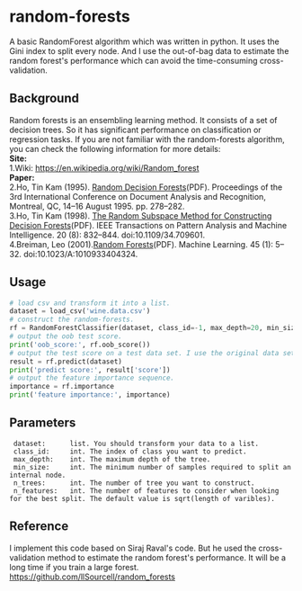 # random-forests

A basic RandomForest algorithm which was written in python. It uses the Gini index to split every node.
And I use the out-of-bag data to estimate the random forest's performance which can avoid the time-consuming cross-validation.

## Background
Random forests is an ensembling learning method. It consists of a set of decision trees. So it has significant performance on classification or regression tasks.
If you are not familiar with the random-forests algorithm, you can check the following information for more details:  
     **Site:**  
     1.Wiki: https://en.wikipedia.org/wiki/Random_forest  
     **Paper:**  
     2.Ho, Tin Kam (1995). [Random Decision Forests](http://ect.bell-labs.com/who/tkh/publications/papers/odt.pdf)(PDF). Proceedings of the 3rd International Conference on Document Analysis and Recognition, Montreal, QC, 14–16 August 1995. pp. 278–282.  
     3.Ho, Tin Kam (1998). [The Random Subspace Method for Constructing Decision Forests](http://ect.bell-labs.com/who/tkh/publications/papers/df.pdf)(PDF). IEEE Transactions on Pattern Analysis and Machine Intelligence. 20 (8): 832–844. doi:10.1109/34.709601.  
     4.Breiman, Leo (2001).[Random Forests](https://link.springer.com/article/10.1023%2FA%3A1010933404324)(PDF). Machine Learning. 45 (1): 5–32. doi:10.1023/A:1010933404324.  
## Usage
```python
# load csv and transform it into a list.
dataset = load_csv('wine.data.csv')
# construct the random-forests.
rf = RandomForestClassifier(dataset, class_id=-1, max_depth=20, min_size=1, n_trees=500, n_features=False)
# output the oob test score.
print('oob_score:', rf.oob_score())
# output the test score on a test data set. I use the original data set here.
result = rf.predict(dataset)
print('predict score:', result['score'])
# output the feature importance sequence.
importance = rf.importance
print('feature importance:', importance)
```
## Parameters
     dataset:      list. You should transform your data to a list.  
     class_id:     int. The index of class you want to predict.  
     max_depth:    int. The maximum depth of the tree.  
     min_size:     int. The minimum number of samples required to split an internal node.  
     n_trees:      int. The number of tree you want to construct.  
     n_features:   int. The number of features to consider when looking for the best split. The default value is sqrt(length of varibles). 
 

## Reference
I implement this code based on Siraj Raval's code. But he used the cross-validation method to estimate the random forest's performance. It will be a long time if you train a large forest.  
https://github.com/llSourcell/random_forests
